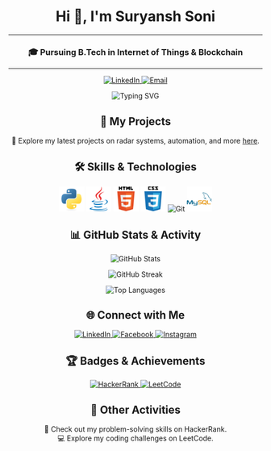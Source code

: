 <h1 align="center">Hi 👋, I'm Suryansh Soni</h1>
<hr>
<h3 align="center">
  🎓 Pursuing B.Tech in Internet of Things & Blockchain
</h3>
<hr>

<p align="center">
  <a href="https://linkedin.com/in/suryansh-soni-0a244b294/" target="_blank">
    <img src="https://img.shields.io/badge/LinkedIn-Connect-blue?style=for-the-badge&logo=linkedin" alt="LinkedIn" />
  </a>
  <a href="mailto:sonisuryansh53@gmail.com" target="_blank">
    <img src="https://img.shields.io/badge/Email-Contact-red?style=for-the-badge&logo=gmail" alt="Email" />
  </a>
</p>

<p align="center">
  <img src="https://readme-typing-svg.demolab.com?font=Fira+Code&size=24&pause=1000&center=true&vCenter=true&width=435&lines=Welcome+to+My+GitHub+Profile!" alt="Typing SVG" />
</p>

<h2 align="center">💼 My Projects</h2>
<p align="center">🌟 Explore my latest projects on radar systems, automation, and more <a href="https://github.com/sonisuryansh?tab=repositories">here</a>.</p>

<h2 align="center">🛠️ Skills & Technologies</h2>
<p align="center">
  <img src="https://raw.githubusercontent.com/devicons/devicon/master/icons/python/python-original.svg" alt="Python" width="50" height="50"/>
  <img src="https://raw.githubusercontent.com/devicons/devicon/master/icons/java/java-original.svg" alt="Java" width="50" height="50"/>
  <img src="https://raw.githubusercontent.com/devicons/devicon/master/icons/html5/html5-original-wordmark.svg" alt="HTML" width="50" height="50"/>
  <img src="https://raw.githubusercontent.com/devicons/devicon/master/icons/css3/css3-original-wordmark.svg" alt="CSS3" width="50" height="50"/>
  <img src="https://www.vectorlogo.zone/logos/git-scm/git-scm-icon.svg" alt="Git" width="50" height="50"/>
  <img src="https://raw.githubusercontent.com/devicons/devicon/master/icons/mysql/mysql-original-wordmark.svg" alt="MySQL" width="50" height="50"/>
</p>

<h2 align="center">📊 GitHub Stats & Activity</h2>
<p align="center">
  <img src="https://github-readme-stats.vercel.app/api?username=sonisuryansh&show_icons=true&theme=radical" alt="GitHub Stats" />
</p>
<p align="center">
  <img src="https://github-readme-streak-stats.herokuapp.com/?user=sonisuryansh&theme=radical" alt="GitHub Streak" />
</p>
<p align="center">
  <img src="https://github-readme-stats.vercel.app/api/top-langs?username=sonisuryansh&show_icons=true&locale=en&layout=compact&theme=radical" alt="Top Languages" />
</p>

<h2 align="center">🌐 Connect with Me</h2>
<p align="center">
  <a href="https://linkedin.com/in/suryansh-soni-0a244b294/" target="_blank">
    <img src="https://raw.githubusercontent.com/rahuldkjain/github-profile-readme-generator/master/src/images/icons/Social/linked-in-alt.svg" alt="LinkedIn" height="40" width="40" />
  </a>
  <a href="https://fb.com/suryansh.verma.10004" target="_blank">
    <img src="https://raw.githubusercontent.com/rahuldkjain/github-profile-readme-generator/master/src/images/icons/Social/facebook.svg" alt="Facebook" height="40" width="40" />
  </a>
  <a href="https://instagram.com/_suryanshsoni/" target="_blank">
    <img src="https://raw.githubusercontent.com/rahuldkjain/github-profile-readme-generator/master/src/images/icons/Social/instagram.svg" alt="Instagram" height="40" width="40" />
  </a>
</p>

<h2 align="center">🏆 Badges & Achievements</h2>
<p align="center">
  <a href="https://www.hackerrank.com/sonisuryansh53" target="_blank">
    <img src="https://raw.githubusercontent.com/rahuldkjain/github-profile-readme-generator/master/src/images/icons/Social/hackerrank.svg" alt="HackerRank" height="40" width="40" />
  </a>
  <a href="https://www.leetcode.com/sonisuryansh/" target="_blank">
    <img src="https://raw.githubusercontent.com/rahuldkjain/github-profile-readme-generator/master/src/images/icons/Social/leet-code.svg" alt="LeetCode" height="40" width="40" />
  </a>
</p>

<h2 align="center">🌟 Other Activities</h2>
<p align="center">
  🏅 Check out my problem-solving skills on HackerRank.<br>
  💻 Explore my coding challenges on LeetCode.
</p>
